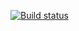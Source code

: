 [![Build status](https://ci.appveyor.com/api/projects/status/a2rr3iq7mm67re26?svg=true)](https://ci.appveyor.com/project/InnaSmir/2-3-deliverycard)
